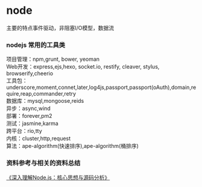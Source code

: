 # node

主要的特点事件驱动，非阻塞I/O模型，数据流

###  nodejs 常用的工具类

项目管理：npm,grunt, bower, yeoman    
Web开发：express,ejs,hexo, socket.io, restify, cleaver, stylus, browserify,cheerio    
工具包：underscore,moment,connet,later,log4js,passport,passport(oAuth),domain,require,reap,commander,retry      
数据库：mysql,mongoose,reids    
异步：async,wind    
部署：forever,pm2    
测试：jasmine,karma    
跨平台：rio,tty    
内核：cluster,http,request    
算法：ape-algorithm(快速排序),ape-algorithm(桶排序)


### 资料参考与相关的资料总结

[《深入理解Node.js：核心思想与源码分析》](https://github.com/yjhjstz/deep-into-node)   
